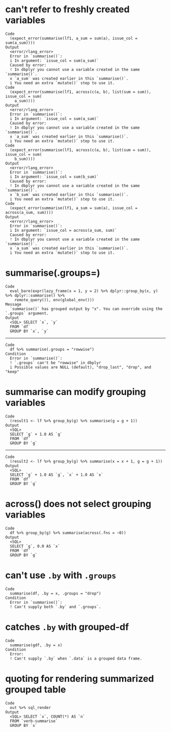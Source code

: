 # can't refer to freshly created variables

    Code
      (expect_error(summarise(lf1, a_sum = sum(a), issue_col = sum(a_sum))))
    Output
      <error/rlang_error>
      Error in `summarise()`:
      i In argument: `issue_col = sum(a_sum)`
      Caused by error:
      ! In dbplyr you cannot use a variable created in the same `summarise()`.
      x `a_sum` was created earlier in this `summarise()`.
      i You need an extra `mutate()` step to use it.
    Code
      (expect_error(summarise(lf1, across(c(a, b), list(sum = sum)), issue_col = sum(
        a_sum))))
    Output
      <error/rlang_error>
      Error in `summarise()`:
      i In argument: `issue_col = sum(a_sum)`
      Caused by error:
      ! In dbplyr you cannot use a variable created in the same `summarise()`.
      x `a_sum` was created earlier in this `summarise()`.
      i You need an extra `mutate()` step to use it.
    Code
      (expect_error(summarise(lf1, across(c(a, b), list(sum = sum)), issue_col = sum(
        b_sum))))
    Output
      <error/rlang_error>
      Error in `summarise()`:
      i In argument: `issue_col = sum(b_sum)`
      Caused by error:
      ! In dbplyr you cannot use a variable created in the same `summarise()`.
      x `b_sum` was created earlier in this `summarise()`.
      i You need an extra `mutate()` step to use it.
    Code
      (expect_error(summarise(lf1, a_sum = sum(a), issue_col = across(a_sum, sum))))
    Output
      <error/rlang_error>
      Error in `summarise()`:
      i In argument: `issue_col = across(a_sum, sum)`
      Caused by error:
      ! In dbplyr you cannot use a variable created in the same `summarise()`.
      x `a_sum` was created earlier in this `summarise()`.
      i You need an extra `mutate()` step to use it.

# summarise(.groups=)

    Code
      eval_bare(expr(lazy_frame(x = 1, y = 2) %>% dplyr::group_by(x, y) %>% dplyr::summarise() %>%
        remote_query()), env(global_env()))
    Message
      `summarise()` has grouped output by "x". You can override using the `.groups` argument.
    Output
      <SQL> SELECT `x`, `y`
      FROM `df`
      GROUP BY `x`, `y`

---

    Code
      df %>% summarise(.groups = "rowwise")
    Condition
      Error in `summarise()`:
      ! `.groups` can't be "rowwise" in dbplyr
      i Possible values are NULL (default), "drop_last", "drop", and "keep"

# summarise can modify grouping variables

    Code
      (result1 <- lf %>% group_by(g) %>% summarise(g = g + 1))
    Output
      <SQL>
      SELECT `g` + 1.0 AS `g`
      FROM `df`
      GROUP BY `g`

---

    Code
      (result2 <- lf %>% group_by(g) %>% summarise(x = x + 1, g = g + 1))
    Output
      <SQL>
      SELECT `g` + 1.0 AS `g`, `x` + 1.0 AS `x`
      FROM `df`
      GROUP BY `g`

# across() does not select grouping variables

    Code
      df %>% group_by(g) %>% summarise(across(.fns = ~0))
    Output
      <SQL>
      SELECT `g`, 0.0 AS `x`
      FROM `df`
      GROUP BY `g`

# can't use `.by` with `.groups`

    Code
      summarise(df, .by = x, .groups = "drop")
    Condition
      Error in `summarise()`:
      ! Can't supply both `.by` and `.groups`.

# catches `.by` with grouped-df

    Code
      summarise(gdf, .by = x)
    Condition
      Error:
      ! Can't supply `.by` when `.data` is a grouped data frame.

# quoting for rendering summarized grouped table

    Code
      out %>% sql_render
    Output
      <SQL> SELECT `x`, COUNT(*) AS `n`
      FROM `verb-summarise`
      GROUP BY `x`

